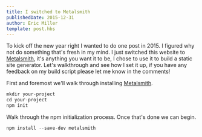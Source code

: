 ```yaml
---
title: I switched to Metalsmith
publishedDate: 2015-12-31
author: Eric Miller
template: post.hbs
---
```


To kick off the new year right I wanted to do one post in 2015. I figured why not do something that's fresh in my mind. I just switched this website to <a href="http://metalsmith.io" target="_blank">Metalsmith</a>, it's anything you want it to be, I chose to use it to build a static site generator. Let's walkthrough and see how I set it up, if you have any feedback on my build script please let me know in the comments!

First and foremost we'll walk through installing <a href="http://metalsmith.io" target="_blank">Metalsmith</a>.

```js
mkdir your-project
cd your-project
npm init

```

Walk through the npm initialization process. Once that's done we can begin.

```js
npm install --save-dev metalsmith
```
